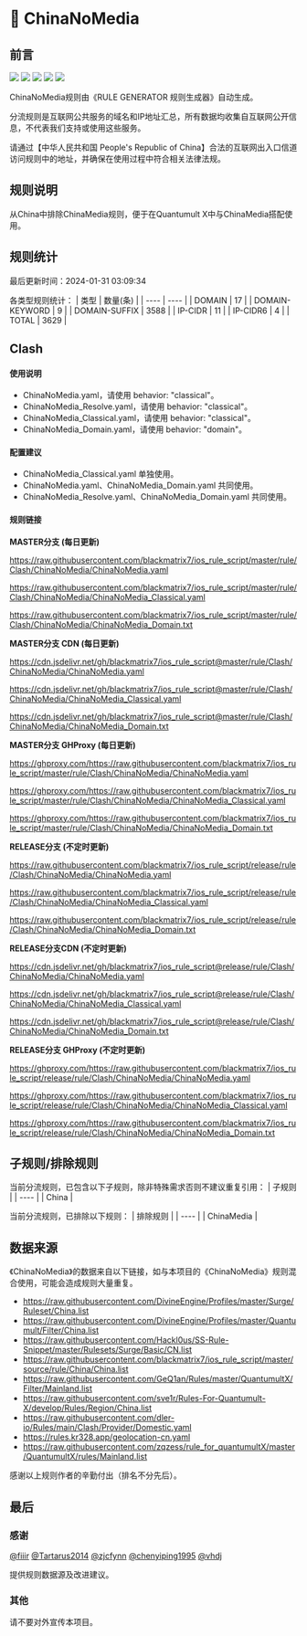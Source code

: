 # 🧸 ChinaNoMedia

## 前言

![](https://shields.io/badge/-移除重复规则-ff69b4) ![](https://shields.io/badge/-DOMAIN与DOMAIN--SUFFIX合并-green) ![](https://shields.io/badge/-DOMAIN--SUFFIX间合并-critical) ![](https://shields.io/badge/-DOMAIN--SUFFIX与DOMAIN--KEYWORD合并-blue) ![](https://shields.io/badge/-IP--CIDR(6)合并-blueviolet) 

ChinaNoMedia规则由《RULE GENERATOR 规则生成器》自动生成。

分流规则是互联网公共服务的域名和IP地址汇总，所有数据均收集自互联网公开信息，不代表我们支持或使用这些服务。

请通过【中华人民共和国 People's Republic of China】合法的互联网出入口信道访问规则中的地址，并确保在使用过程中符合相关法律法规。

## 规则说明
从China中排除ChinaMedia规则，便于在Quantumult X中与ChinaMedia搭配使用。

## 规则统计

最后更新时间：2024-01-31 03:09:34

各类型规则统计：
| 类型 | 数量(条)  | 
| ---- | ----  |
| DOMAIN | 17  | 
| DOMAIN-KEYWORD | 9  | 
| DOMAIN-SUFFIX | 3588  | 
| IP-CIDR | 11  | 
| IP-CIDR6 | 4  | 
| TOTAL | 3629  | 


## Clash 

#### 使用说明
- ChinaNoMedia.yaml，请使用 behavior: "classical"。
- ChinaNoMedia_Resolve.yaml，请使用 behavior: "classical"。
- ChinaNoMedia_Classical.yaml，请使用 behavior: "classical"。
- ChinaNoMedia_Domain.yaml，请使用 behavior: "domain"。

#### 配置建议
- ChinaNoMedia_Classical.yaml 单独使用。
- ChinaNoMedia.yaml、ChinaNoMedia_Domain.yaml 共同使用。
- ChinaNoMedia_Resolve.yaml、ChinaNoMedia_Domain.yaml 共同使用。

#### 规则链接
**MASTER分支 (每日更新)**

https://raw.githubusercontent.com/blackmatrix7/ios_rule_script/master/rule/Clash/ChinaNoMedia/ChinaNoMedia.yaml

https://raw.githubusercontent.com/blackmatrix7/ios_rule_script/master/rule/Clash/ChinaNoMedia/ChinaNoMedia_Classical.yaml

https://raw.githubusercontent.com/blackmatrix7/ios_rule_script/master/rule/Clash/ChinaNoMedia/ChinaNoMedia_Domain.txt

**MASTER分支 CDN (每日更新)**

https://cdn.jsdelivr.net/gh/blackmatrix7/ios_rule_script@master/rule/Clash/ChinaNoMedia/ChinaNoMedia.yaml

https://cdn.jsdelivr.net/gh/blackmatrix7/ios_rule_script@master/rule/Clash/ChinaNoMedia/ChinaNoMedia_Classical.yaml

https://cdn.jsdelivr.net/gh/blackmatrix7/ios_rule_script@master/rule/Clash/ChinaNoMedia/ChinaNoMedia_Domain.txt

**MASTER分支 GHProxy (每日更新)**

https://ghproxy.com/https://raw.githubusercontent.com/blackmatrix7/ios_rule_script/master/rule/Clash/ChinaNoMedia/ChinaNoMedia.yaml

https://ghproxy.com/https://raw.githubusercontent.com/blackmatrix7/ios_rule_script/master/rule/Clash/ChinaNoMedia/ChinaNoMedia_Classical.yaml

https://ghproxy.com/https://raw.githubusercontent.com/blackmatrix7/ios_rule_script/master/rule/Clash/ChinaNoMedia/ChinaNoMedia_Domain.txt

**RELEASE分支 (不定时更新)**

https://raw.githubusercontent.com/blackmatrix7/ios_rule_script/release/rule/Clash/ChinaNoMedia/ChinaNoMedia.yaml

https://raw.githubusercontent.com/blackmatrix7/ios_rule_script/release/rule/Clash/ChinaNoMedia/ChinaNoMedia_Classical.yaml

https://raw.githubusercontent.com/blackmatrix7/ios_rule_script/release/rule/Clash/ChinaNoMedia/ChinaNoMedia_Domain.txt

**RELEASE分支CDN (不定时更新)**

https://cdn.jsdelivr.net/gh/blackmatrix7/ios_rule_script@release/rule/Clash/ChinaNoMedia/ChinaNoMedia.yaml

https://cdn.jsdelivr.net/gh/blackmatrix7/ios_rule_script@release/rule/Clash/ChinaNoMedia/ChinaNoMedia_Classical.yaml

https://cdn.jsdelivr.net/gh/blackmatrix7/ios_rule_script@release/rule/Clash/ChinaNoMedia/ChinaNoMedia_Domain.txt

**RELEASE分支 GHProxy (不定时更新)**

https://ghproxy.com/https://raw.githubusercontent.com/blackmatrix7/ios_rule_script/release/rule/Clash/ChinaNoMedia/ChinaNoMedia.yaml

https://ghproxy.com/https://raw.githubusercontent.com/blackmatrix7/ios_rule_script/release/rule/Clash/ChinaNoMedia/ChinaNoMedia_Classical.yaml

https://ghproxy.com/https://raw.githubusercontent.com/blackmatrix7/ios_rule_script/release/rule/Clash/ChinaNoMedia/ChinaNoMedia_Domain.txt

## 子规则/排除规则

当前分流规则，已包含以下子规则，除非特殊需求否则不建议重复引用：
| 子规则  | 
| ----  |
| China  | 


当前分流规则，已排除以下规则：
| 排除规则  | 
| ----  |
| ChinaMedia  | 

## 数据来源

《ChinaNoMedia》的数据来自以下链接，如与本项目的《ChinaNoMedia》规则混合使用，可能会造成规则大量重复。

- https://raw.githubusercontent.com/DivineEngine/Profiles/master/Surge/Ruleset/China.list
- https://raw.githubusercontent.com/DivineEngine/Profiles/master/Quantumult/Filter/China.list
- https://raw.githubusercontent.com/Hackl0us/SS-Rule-Snippet/master/Rulesets/Surge/Basic/CN.list
- https://raw.githubusercontent.com/blackmatrix7/ios_rule_script/master/source/rule/China/China.list
- https://raw.githubusercontent.com/GeQ1an/Rules/master/QuantumultX/Filter/Mainland.list
- https://raw.githubusercontent.com/sve1r/Rules-For-Quantumult-X/develop/Rules/Region/China.list
- https://raw.githubusercontent.com/dler-io/Rules/main/Clash/Provider/Domestic.yaml
- https://rules.kr328.app/geolocation-cn.yaml
- https://raw.githubusercontent.com/zqzess/rule_for_quantumultX/master/QuantumultX/rules/Mainland.list


感谢以上规则作者的辛勤付出（排名不分先后）。

## 最后

### 感谢

[@fiiir](https://github.com/fiiir) [@Tartarus2014](https://github.com/Tartarus2014) [@zjcfynn](https://github.com/zjcfynn) [@chenyiping1995](https://github.com/chenyiping1995) [@vhdj](https://github.com/vhdj)

提供规则数据源及改进建议。

### 其他

请不要对外宣传本项目。